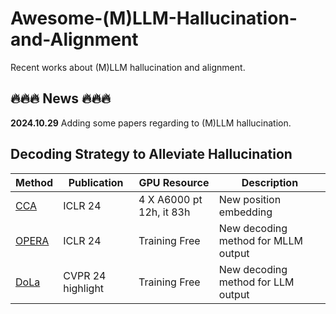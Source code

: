 # Awesome-(M)LLM-Hallucination-and-Alignment
Recent works about (M)LLM hallucination and alignment.

 ## 🔥🔥🔥 News 🔥🔥🔥

**2024.10.29** Adding some papers regarding to (M)LLM hallucination.

## Decoding Strategy to Alleviate Hallucination
| Method       | Publication       | GPU Resource       | Description |
|----------------|----------------|----------------|----------------|
| [CCA](https://arxiv.org/pdf/2410.15926)| ICLR 24| 4 X A6000 pt 12h, it 83h|New position embedding| 
| [OPERA](https://arxiv.org/pdf/2309.03883)| ICLR 24| Training Free|New decoding method for MLLM output|
| [DoLa](https://arxiv.org/pdf/2309.03883)|CVPR 24 highlight| Training Free|New decoding method for LLM output| 

